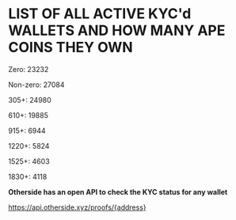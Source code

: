 # LIST OF ALL ACTIVE KYC'd WALLETS AND HOW MANY APE COINS THEY OWN

Zero: 23232

Non-zero: 27084

305+: 24980

610+: 19885

915+: 6944

1220+: 5824

1525+: 4603

1830+: 4118

**Otherside has an open API to check the KYC status for any wallet**

https://api.otherside.xyz/proofs/{address}
